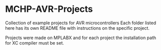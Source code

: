# MCHP-AVR-Projects

Collection of example projects for AVR microcontrollers
Each folder listed here has its own README file with instructions on the specific project.

Projects were made on MPLABX and for each project the installation path for XC compiler must be set.
